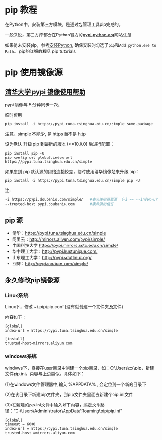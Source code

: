 # pip 教程

在Python中，安装第三方模块，是通过包管理工具pip完成的。 

一般来说，第三方库都会在Python官方的[pypi.python.org](https://pypi.python.org/)网站注册 

如果尚未安装pip，参考[安装Python](https://www.liaoxuefeng.com/wiki/1016959663602400/1016959856222624), 确保安装时勾选了`pip`和`Add python.exe to Path`。 pip的详细教程见 [pip tutorials](https://packaging.python.org/tutorials/installing-packages/)

# pip 使用镜像源

## [清华大学 pypi 镜像使用帮助](https://mirrors.tuna.tsinghua.edu.cn/help/pypi/)
pypi 镜像每 5 分钟同步一次。

临时使用
```
pip install -i https://pypi.tuna.tsinghua.edu.cn/simple some-package
```
注意，simple 不能少, 是 https 而不是 http

设为默认
升级 pip 到最新的版本 (>=10.0.0) 后进行配置：
```
pip install pip -U
pip config set global.index-url https://pypi.tuna.tsinghua.edu.cn/simple
```
如果您到 pip 默认源的网络连接较差，临时使用清华镜像站来升级 pip：
```
pip install -i https://pypi.tuna.tsinghua.edu.cn/simple pip -U
```

注:
```bash
-i https://pypi.doubanio.com/simple/   #表示使用豆瓣源 （-i == --index-url）
--trusted-host pypi.doubanio.com       #表示添加信任

```

## pip 源

- 清华：https://pypi.tuna.tsinghua.edu.cn/simple
- 阿里云：http://mirrors.aliyun.com/pypi/simple/
- 中国科技大学 https://pypi.mirrors.ustc.edu.cn/simple/
- 华中理工大学：http://pypi.hustunique.com/
- 山东理工大学：http://pypi.sdutlinux.org/
- 豆瓣：http://pypi.douban.com/simple/

## 永久修改pip镜像源

### Linux系统

Linux下，修改 ~/.pip/pip.conf (没有就创建一个文件夹及文件)

内容如下：
```
[global]
index-url = https://pypi.tuna.tsinghua.edu.cn/simple

[install]
trusted-host=mirrors.aliyun.com
```

### windows系统
windows下，直接在user目录中创建一个pip目录，如：C:\Users\xx\pip，新建文件pip.ini。内容与上边类似。具体如下：

(1)在windows文件管理器中,输入 %APPDATA% , 会定位到一个新的目录下

(2)在该目录下新建pip文件夹，到pip文件夹里面去新建个pip.ini文件

(3):在新建的pip.ini文件中输入以下内容，搞定文件路径："C:\Users\Administrator\AppData\Roaming\pip\pip.ini"
```
[global]
timeout = 6000
index-url = https://pypi.tuna.tsinghua.edu.cn/simple
trusted-host =mirrors.aliyun.com
```

